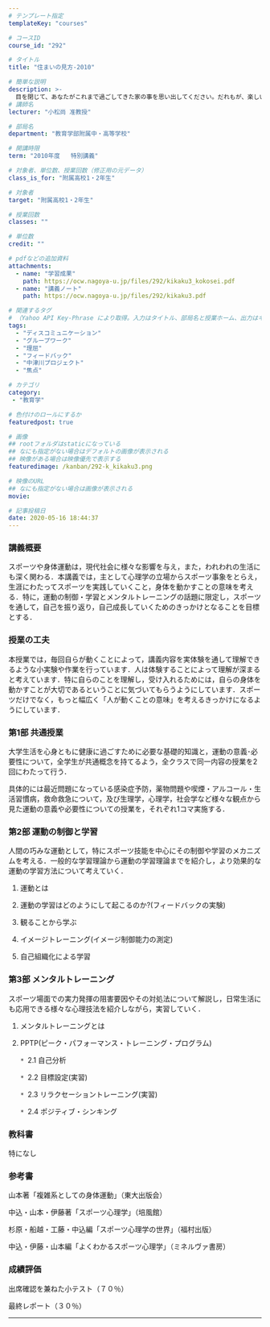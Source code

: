 ```yaml
---
# テンプレート指定
templateKey: "courses"

# コースID
course_id: "292"

# タイトル
title: "住まいの見方-2010"

# 簡単な説明
description: >-
  目を閉じて、あなたがこれまで過ごしてきた家の事を思い出してください。だれもが、楽しい出来事や思い出に残るひとときを一つや二つ、思い起こすのではないでしょうか。 その一方で、あなたが住む家と他の人の家は同じなのか、違うのかと、考えたことはありませんか？ さらに、住宅を設計する建築家は、何を考えて設計しているのでしょうか？夏の日のひととき、あなたが日々過ごす「住まい」を、違った目線で見てみませ ....
# 講師名
lecturer: "小松尚 准教授"

# 部局名
department: "教育学部附属中・高等学校"

# 開講時限
term: "2010年度	特別講義"

# 対象者、単位数、授業回数（修正用の元データ）
class_is_for: "附属高校1・2年生"

# 対象者
target: "附属高校1・2年生"

# 授業回数
classes: ""

# 単位数
credit: ""

# pdfなどの追加資料
attachments:
  - name: "学習成果" 
    path: https://ocw.nagoya-u.jp/files/292/kikaku3_kokosei.pdf
  - name: "講義ノート" 
    path: https://ocw.nagoya-u.jp/files/292/kikaku3.pdf

# 関連するタグ
# （Yahoo API Key-Phrase により取得。入力はタイトル、部局名と授業ホーム、出力はキーフレーズ（tags））
tags:
  - "ディスコミュニケーション"
  - "グループワーク"
  - "理屈"
  - "フィードバック"
  - "中津川プロジェクト"
  - "焦点"

# カテゴリ
category:
 - "教育学"

# 色付けのロールにするか
featuredpost: true

# 画像
## rootフォルダはstaticになっている
## なにも指定がない場合はデフォルトの画像が表示される
## 映像がある場合は映像優先で表示する
featuredimage: /kanban/292-k_kikaku3.png

# 映像のURL
## なにも指定がない場合は画像が表示される
movie: 

# 記事投稿日
date: 2020-05-16 18:44:37
---
```


### 講義概要
スポーツや身体運動は，現代社会に様々な影響を与え，また，われわれの生活にも深く関わる．本講義では，主として心理学の立場からスポーツ事象をとらえ，生涯にわたってスポーツを実践していくこと，身体を動かすことの意味を考える．特に，運動の制御・学習とメンタルトレーニングの話題に限定し，スポーツを通して，自己を振り返り，自己成長していくためのきっかけとなることを目標とする．


### 授業の工夫
本授業では，毎回自らが動くことによって，講義内容を実体験を通して理解できるような小実験や作業を行っています．人は体験することによって理解が深まると考えています．特に自らのことを理解し，受け入れるためには，自らの身体を動かすことが大切であるということに気づいてもらうようにしています．スポーツだけでなく，もっと幅広く「人が動くことの意味」を考えるきっかけになるようにしています．







### 第1部 共通授業
  大学生活を心身ともに健康に過ごすために必要な基礎的知識と，運動の意義･必要性について，全学生が共通概念を持てるよう，全クラスで同一内容の授業を2回にわたって行う．
	
  具体的には最近問題になっている感染症予防，薬物問題や喫煙・アルコール・生活習慣病，救命救急について，及び生理学，心理学，社会学など様々な観点から見た運動の意義や必要性についての授業を，それぞれ1コマ実施する．
	
### 第2部 運動の制御と学習
  人間の巧みな運動として，特にスポーツ技能を中心にその制御や学習のメカニズムを考える．一般的な学習理論から運動の学習理論までを紹介し，より効果的な運動の学習方法について考えていく．
	
1. 運動とは

2. 運動の学習はどのようにして起こるのか?(フィードバックの実験)

3. 観ることから学ぶ

4. イメージトレーニング(イメージ制御能力の測定)

5. 自己組織化による学習
 
### 第3部 メンタルトレーニング
  スポーツ場面での実力発揮の阻害要因やその対処法について解説し，日常生活にも応用できる様々な心理技法を紹介しながら，実習していく．
	
1. メンタルトレーニングとは

2. PPTP(ピーク・パフォーマンス・トレーニング・プログラム)

     `* `2.1 自己分析
		 
     `* `2.2 目標設定(実習)
		 
     `* `2.3 リラクセーショントレーニング(実習)
		 
     `* `2.4 ポジティブ・シンキング
		 
### 教科書
特になし

### 参考書
<p>山本著「複雑系としての身体運動」（東大出版会）</p>
<p>中込・山本・伊藤著「スポーツ心理学」（培風館）</p>
<p>杉原・船越・工藤・中込編「スポーツ心理学の世界」（福村出版）</p>
<p>中込・伊藤・山本編「よくわかるスポーツ心理学」（ミネルヴァ書房）</p>











### 成績評価

<p>出席確認を兼ねた小テスト（７０％）</p>
<p>最終レポート（３０％）</p>






-----